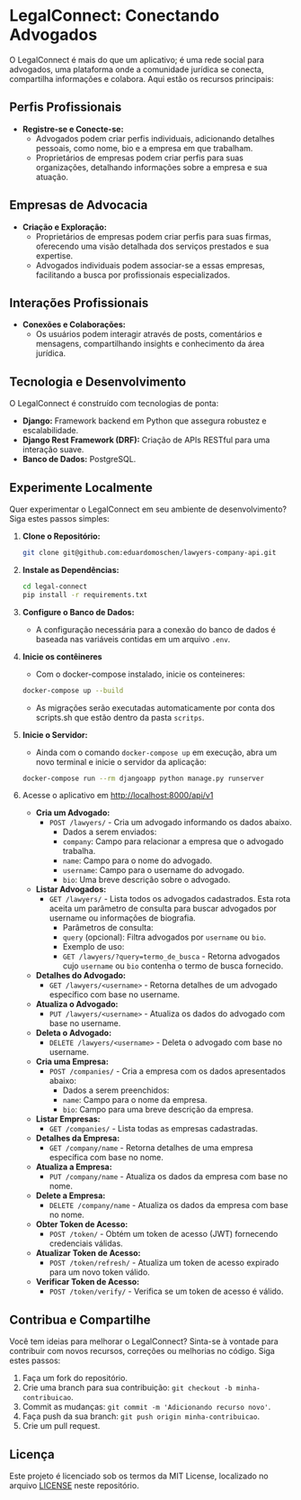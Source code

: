 # LegalConnect: Conectando Advogados

O LegalConnect é mais do que um aplicativo; é uma rede social para advogados, uma plataforma onde a comunidade jurídica se conecta, compartilha informações e colabora. Aqui estão os recursos principais:

## Perfis Profissionais

- **Registre-se e Conecte-se:**
    - Advogados podem criar perfis individuais, adicionando detalhes pessoais, como nome, bio e a empresa em que trabalham.
    - Proprietários de empresas podem criar perfis para suas organizações, detalhando informações sobre a empresa e sua atuação.

## Empresas de Advocacia

- **Criação e Exploração:**
    - Proprietários de empresas podem criar perfis para suas firmas, oferecendo uma visão detalhada dos serviços prestados e sua expertise.
    - Advogados individuais podem associar-se a essas empresas, facilitando a busca por profissionais especializados.

## Interações Profissionais

- **Conexões e Colaborações:**
    - Os usuários podem interagir através de posts, comentários e mensagens, compartilhando insights e conhecimento da área jurídica.

## Tecnologia e Desenvolvimento

O LegalConnect é construído com tecnologias de ponta:

- **Django:** Framework backend em Python que assegura robustez e escalabilidade.
- **Django Rest Framework (DRF):** Criação de APIs RESTful para uma interação suave.
- **Banco de Dados:** PostgreSQL.

## Experimente Localmente

Quer experimentar o LegalConnect em seu ambiente de desenvolvimento? Siga estes passos simples:

1. **Clone o Repositório:**
    ```bash
    git clone git@github.com:eduardomoschen/lawyers-company-api.git
    ```

2. **Instale as Dependências:**
    ```bash
    cd legal-connect
    pip install -r requirements.txt
    ```

3. **Configure o Banco de Dados:**
    - A configuração necessária para a conexão do banco de dados é baseada nas variáveis contidas em um arquivo `.env`.

4. **Inicie os contêineres**
    - Com o docker-compose instalado, inicie os conteineres:
    ```bash
    docker-compose up --build
    ```
    - As migrações serão executadas automaticamente por conta dos scripts.sh que estão dentro da pasta `scritps`.

5. **Inicie o Servidor:**
    -  Ainda com o comando `docker-compose up` em execução, abra um novo terminal e inicie o servidor da aplicação:
    ```bash
    docker-compose run --rm djangoapp python manage.py runserver    
    ```

6. Acesse o aplicativo em [http://localhost:8000/api/v1](http://localhost:8000/api/v1)
    - **Cria um Advogado:**
        - `POST /lawyers/` - Cria um advogado informando os dados abaixo.
            - Dados a serem enviados:
            - `company`: Campo para relacionar a empresa que o advogado trabalha.
            - `name`: Campo para o nome do advogado.
            - `username`: Campo para o username do advogado.
            - `bio`: Uma breve descrição sobre o advogado.
    - **Listar Advogados:**
        - `GET /lawyers/` - Lista todos os advogados cadastrados. Esta rota aceita um parâmetro de consulta para buscar advogados por username ou informações de biografia.
            - Parâmetros de consulta:
            - `query` (opcional): Filtra advogados por `username` ou `bio`.
            - Exemplo de uso:
            - `GET /lawyers/?query=termo_de_busca` - Retorna advogados cujo `username` ou `bio` contenha o termo de busca fornecido.
    - **Detalhes do Advogado:**
        - `GET /lawyers/<username>` - Retorna detalhes de um advogado específico com base no username.
    - **Atualiza o Advogado:**
        - `PUT /lawyers/<username>` - Atualiza os dados do advogado com base no username. 
    - **Deleta o Advogado:**
        - `DELETE /lawyers/<username>` - Deleta o advogado com base no username.
    - **Cria uma Empresa:**
        - `POST /companies/` - Cria a empresa com os dados apresentados abaixo:
            - Dados a serem preenchidos:
            - `name`: Campo para o nome da empresa.
            - `bio`: Campo para uma breve descrição da empresa.
    - **Listar Empresas:**
        - `GET /companies/` - Lista todas as empresas cadastradas.
    - **Detalhes da Empresa:**
        - `GET /company/name` - Retorna detalhes de uma empresa específica com base no nome.
    - **Atualiza a Empresa:**
        - `PUT /company/name` - Atualiza os dados da empresa com base no nome.
    - **Delete a Empresa:**
        - `DELETE /company/name` - Atualiza os dados da empresa com base no nome.
    - **Obter Token de Acesso:**
        - `POST /token/` - Obtém um token de acesso (JWT) fornecendo credenciais válidas.
    - **Atualizar Token de Acesso:**
        - `POST /token/refresh/` - Atualiza um token de acesso expirado para um novo token válido.
    - **Verificar Token de Acesso:**
        - `POST /token/verify/` - Verifica se um token de acesso é válido.

## Contribua e Compartilhe

Você tem ideias para melhorar o LegalConnect? Sinta-se à vontade para contribuir com novos recursos, correções ou melhorias no código. Siga estes passos:

1. Faça um fork do repositório.
2. Crie uma branch para sua contribuição: `git checkout -b minha-contribuicao`.
3. Commit as mudanças: `git commit -m 'Adicionando recurso novo'`.
4. Faça push da sua branch: `git push origin minha-contribuicao`.
5. Crie um pull request.

## Licença

Este projeto é licenciado sob os termos da MIT License, localizado no arquivo [LICENSE](https://github.com/eduardomoschen/lawyers-company-api/blob/main/LICENSE) neste repositório.
